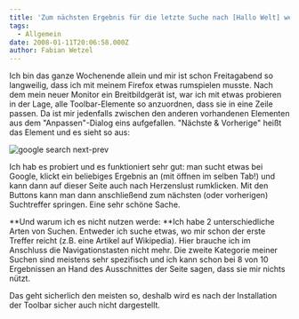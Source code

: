```yaml
---
title: 'Zum nächsten Ergebnis für die letzte Suche nach [Hallo Welt] wechseln'
tags:
  - Allgemein
date: 2008-01-11T20:06:58.000Z
author: Fabian Wetzel
---
```


Ich bin das ganze Wochenende allein und mir ist schon Freitagabend so langweilig, dass ich mit meinem Firefox etwas rumspielen musste. Nach dem mein neuer Monitor ein Breitbildgerät ist, war ich mit etwas probieren in der Lage, alle Toolbar-Elemente so anzuordnen, dass sie in eine Zeile passen. Da ist mir jedenfalls zwischen den anderen vorhandenen Elementen aus dem "Anpassen"-Dialog eins aufgefallen. "Nächste &amp; Vorherige" heißt das Element und es sieht so aus:

![google search next-prev](https://az275061.vo.msecnd.net/blogmedia/2008/01/google-search-next-prev.jpg)

Ich hab es probiert und es funktioniert sehr gut: man sucht etwas bei Google, klickt ein beliebiges Ergebnis an (mit öffnen im selben Tab!) und kann dann auf dieser Seite auch nach Herzenslust rumklicken. Mit den Buttons kann man dann anschließend zum nächsten (oder vorherigen) Suchtreffer springen. Eine sehr schöne Sache.

**Und warum ich es nicht nutzen werde:
**Ich habe 2 unterschiedliche Arten von Suchen. Entweder ich suche etwas, wo mir schon der erste Treffer reicht (z.B. eine Artikel auf Wikipedia). Hier brauche ich im Anschluss die Navigationstasten nicht mehr. Die zweite Kategorie meiner Suchen sind meistens sehr spezifisch und ich kann schon bei 8 von 10 Ergebnissen an Hand des Ausschnittes der Seite sagen, dass sie mir nichts nützt.

Das geht sicherlich den meisten so, deshalb wird es nach der Installation der Toolbar sicher auch nicht dargestellt.


